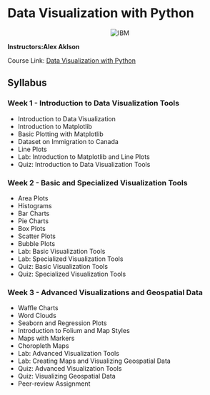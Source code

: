 # Data Visualization with Python

<p align="center">
	<img src="https://raw.githubusercontent.com/Thomas-George-T/IBM-Data-Science-Professional-Certification/master/ibm.svg" title="IBM" alt="IBM" />
</p>

**Instructors:Alex Aklson**

Course Link: [Data Visualization with Python](https://www.coursera.org/learn/python-for-data-visualization/)

## Syllabus

### Week 1 - Introduction to Data Visualization Tools
- Introduction to Data Visualization
- Introduction to Matplotlib
- Basic Plotting with Matplotlib
- Dataset on Immigration to Canada
- Line Plots
- Lab: Introduction to Matplotlib and Line Plots
- Quiz: Introduction to Data Visualization Tools

### Week 2 - Basic and Specialized Visualization Tools
- Area Plots
- Histograms
- Bar Charts
- Pie Charts
- Box Plots
- Scatter Plots
- Bubble Plots
- Lab: Basic Visualization Tools
- Lab: Specialized Visualization Tools
- Quiz: Basic Visualization Tools
- Quiz: Specialized Visualization Tools

### Week 3 - Advanced Visualizations and Geospatial Data
- Waffle Charts
- Word Clouds
- Seaborn and Regression Plots
- Introduction to Folium and Map Styles
- Maps with Markers
- Choropleth Maps
- Lab: Advanced Visualization Tools
- Lab: Creating Maps and Visualizing Geospatial Data
- Quiz: Advanced Visualization Tools
- Quiz: Visualizing Geospatial Data
- Peer-review Assignment
